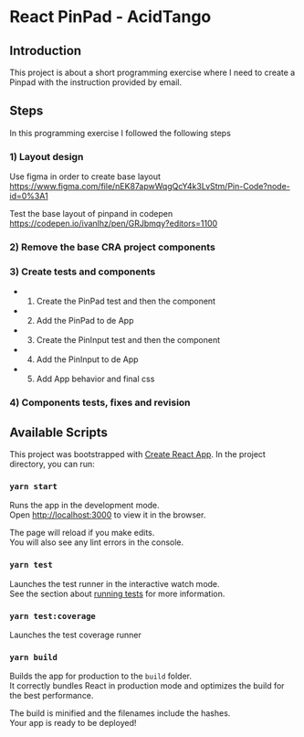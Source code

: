 # React PinPad - AcidTango

## Introduction

This project is about a short programming exercise where I need to create a Pinpad with the instruction provided by email.

## Steps

In this programming exercise I followed the following steps

### 1) Layout design

Use figma in order to create base layout
https://www.figma.com/file/nEK87apwWqgQcY4k3LvStm/Pin-Code?node-id=0%3A1

Test the base layout of pinpand in codepen
https://codepen.io/ivanlhz/pen/GRJbmqy?editors=1100

### 2) Remove the base CRA project components

### 3) Create tests and components

- 1. Create the PinPad test and then the component
- 2. Add the PinPad to de App
- 3. Create the PinInput test and then the component
- 4. Add the PinInput to de App
- 5. Add App behavior and final css

### 4) Components tests, fixes and revision

## Available Scripts

This project was bootstrapped with [Create React App](https://github.com/facebook/create-react-app).
In the project directory, you can run:

### `yarn start`

Runs the app in the development mode.<br />
Open [http://localhost:3000](http://localhost:3000) to view it in the browser.

The page will reload if you make edits.<br />
You will also see any lint errors in the console.

### `yarn test`

Launches the test runner in the interactive watch mode.<br />
See the section about [running tests](https://facebook.github.io/create-react-app/docs/running-tests) for more information.

### `yarn test:coverage`

Launches the test coverage runner

### `yarn build`

Builds the app for production to the `build` folder.<br />
It correctly bundles React in production mode and optimizes the build for the best performance.

The build is minified and the filenames include the hashes.<br />
Your app is ready to be deployed!
